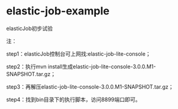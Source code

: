 # elastic-job-example
elasticJob初步试验

注：

step1：elasticJob控制台可上网找:elastic-job-lite-console；

step2：执行mvn install生成elastic-job-lite-console-3.0.0.M1-SNAPSHOT.tar.gz；

step3：再解压elastic-job-lite-console-3.0.0.M1-SNAPSHOT.tar.gz；

step4：找到bin目录下的执行脚本，访问8899端口即可。
